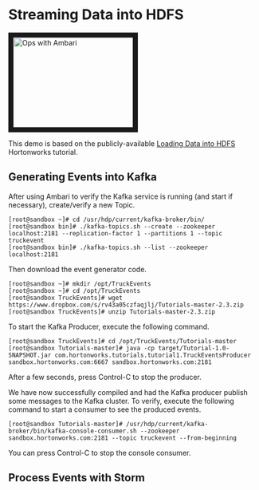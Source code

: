 # Streaming Data into HDFS

<a href="http://www.youtube.com/watch?feature=player_embedded&v=T-mkrUyCRJs" target="_blank"><img src="http://img.youtube.com/vi/T-mkrUyCRJs/0.jpg" 
alt="Ops with Ambari" width="240" height="180" border="10" /></a>

This demo is based on the publicly-available 
[Loading Data into HDFS](http://hortonworks.com/hadoop-tutorial/simulating-transporting-realtime-events-stream-apache-kafka/ "Tutorial: Real Time Data Transportation and Ingestion") 
Hortonworks tutorial.

## Generating Events into Kafka

After using Ambari to verify the Kafka service is running (and start if
necessary), create/verify a new Topic.

```
[root@sandbox ~]# cd /usr/hdp/current/kafka-broker/bin/
[root@sandbox bin]# ./kafka-topics.sh --create --zookeeper localhost:2181 --replication-factor 1 --partitions 1 --topic truckevent
[root@sandbox bin]# ./kafka-topics.sh --list --zookeeper localhost:2181
```

Then download the event generator code.

```
[root@sandbox ~]# mkdir /opt/TruckEvents   
[root@sandbox ~]# cd /opt/TruckEvents   
[root@sandbox TruckEvents]# wget https://www.dropbox.com/s/rv43a05czfaqjlj/Tutorials-master-2.3.zip  
[root@sandbox TruckEvents]# unzip Tutorials-master-2.3.zip
```

To start the Kafka Producer, execute the following command.

```
[root@sandbox TruckEvents]# cd /opt/TruckEvents/Tutorials-master 
[root@sandbox Tutorials-master]# java -cp target/Tutorial-1.0-SNAPSHOT.jar com.hortonworks.tutorials.tutorial1.TruckEventsProducer sandbox.hortonworks.com:6667 sandbox.hortonworks.com:2181
```

After a few seconds, press Control-C to stop the producer.

We have now successfully compiled and had the Kafka producer publish some messages to the Kafka cluster.  To verify, execute the following command to start a consumer to see the produced events.

```
[root@sandbox Tutorials-master]# /usr/hdp/current/kafka-broker/bin/kafka-console-consumer.sh --zookeeper sandbox.hortonworks.com:2181 --topic truckevent --from-beginning
```

You can press Control-C to stop the console consumer.


## Process Events with Storm


